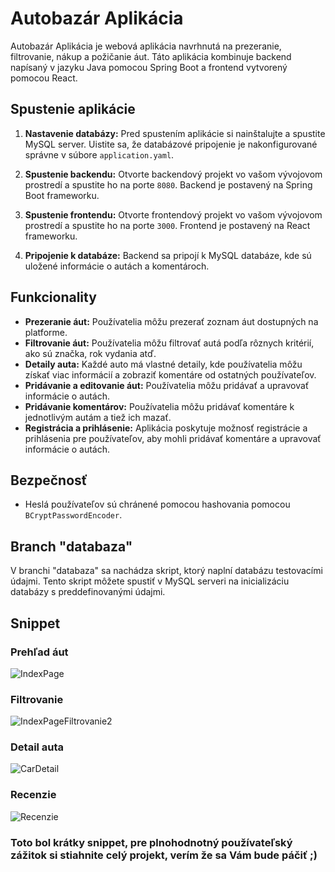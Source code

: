 # Autobazár Aplikácia

Autobazár Aplikácia je webová aplikácia navrhnutá na prezeranie, filtrovanie, nákup a požičanie áut. Táto aplikácia kombinuje backend napísaný v jazyku Java pomocou Spring Boot a frontend vytvorený pomocou React.

## Spustenie aplikácie

1. **Nastavenie databázy:** Pred spustením aplikácie si nainštalujte a spustite MySQL server. Uistite sa, že databázové pripojenie je nakonfigurované správne v súbore `application.yaml`.

2. **Spustenie backendu:** Otvorte backendový projekt vo vašom vývojovom prostredí a spustite ho na porte `8080`. Backend je postavený na Spring Boot frameworku.

3. **Spustenie frontendu:** Otvorte frontendový projekt vo vašom vývojovom prostredí a spustite ho na porte `3000`. Frontend je postavený na React frameworku.

4. **Pripojenie k databáze:** Backend sa pripojí k MySQL databáze, kde sú uložené informácie o autách a komentároch.

## Funkcionality

- **Prezeranie áut:** Používatelia môžu prezerať zoznam áut dostupných na platforme.
- **Filtrovanie áut:** Používatelia môžu filtrovať autá podľa rôznych kritérií, ako sú značka, rok vydania atď.
- **Detaily auta:** Každé auto má vlastné detaily, kde používatelia môžu získať viac informácií a zobraziť komentáre od ostatných používateľov.
- **Pridávanie a editovanie áut:** Používatelia môžu pridávať a upravovať informácie o autách.
- **Pridávanie komentárov:** Používatelia môžu pridávať komentáre k jednotlivým autám a tiež ich mazať.
- **Registrácia a prihlásenie:** Aplikácia poskytuje možnosť registrácie a prihlásenia pre používateľov, aby mohli pridávať komentáre a upravovať informácie o autách.
  
## Bezpečnosť

- Heslá používateľov sú chránené pomocou hashovania pomocou `BCryptPasswordEncoder`.

## Branch "databaza"

V branchi "databaza" sa nachádza skript, ktorý naplní databázu testovacími údajmi. Tento skript môžete spustiť v MySQL serveri na inicializáciu databázy s preddefinovanými údajmi.

## Snippet 

### Prehľad áut
![IndexPage](https://github.com/marekpng/CarDealership/assets/76039661/e70dd42a-4eb9-4aa7-9c15-4f0193201f1f)

### Filtrovanie
![IndexPageFiltrovanie2](https://github.com/marekpng/CarDealership/assets/76039661/9a4aea95-051f-4600-8492-70f12dbd57ee)

### Detail auta
![CarDetail](https://github.com/marekpng/CarDealership/assets/76039661/bb449e27-6c0f-43a9-b5e4-e71f7736c476)

### Recenzie
![Recenzie](https://github.com/marekpng/CarDealership/assets/76039661/c6fe08e3-28c6-4c90-b63a-dd177e44655a)


### Toto bol krátky snippet, pre plnohodnotný používateľský zážitok si stiahnite celý projekt, verím že sa Vám bude páčiť ;)








